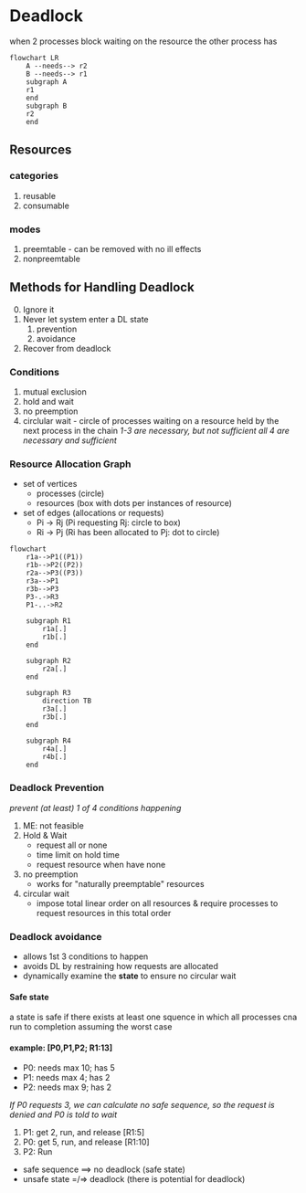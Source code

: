 # Deadlock
when 2 processes block waiting on the resource the other process has

```mermaid
flowchart LR
	A --needs--> r2
	B --needs--> r1
	subgraph A
	r1
	end
	subgraph B
	r2
	end
```

## Resources

### categories
1) reusable
2) consumable
### modes
1) preemtable - can be removed with no ill effects
2) nonpreemtable

## Methods for Handling Deadlock
0) Ignore it
1) Never let system enter a DL state
	1) prevention
	2) avoidance
2) Recover from deadlock

### Conditions
1) mutual exclusion
2) hold and wait
3) no preemption
4) circlular wait - circle of processes waiting on a resource held by the next process in the chain
_1-3 are necessary, but not sufficient_
_all 4 are necessary and sufficient_

### Resource Allocation Graph
- set of vertices
	- processes (circle)
	- resources (box with dots per instances of resource)
- set of edges (allocations or requests)
	- Pi -> Rj (Pi requesting Rj: circle to box)
	- Ri -> Pj (Ri has been allocated to Pj: dot to circle)

```mermaid
flowchart
	r1a-->P1((P1))
	r1b-->P2((P2))
	r2a-->P3((P3))
	r3a-->P1
	r3b-->P3
	P3-.->R3
	P1-..->R2

	subgraph R1
		r1a[.]
		r1b[.]
	end
	
	subgraph R2
		r2a[.]
	end
	
	subgraph R3
		direction TB
		r3a[.]
		r3b[.]
	end
	
	subgraph R4
		r4a[.]
		r4b[.]
	end
```

### Deadlock Prevention
_prevent (at least) 1 of 4 conditions happening_
1) ME: not feasible
2) Hold & Wait
	- request all or none
	- time limit on hold time
	- request resource when have none
3) no preemption
	- works for "naturally preemptable" resources
4) circular wait
	- impose total linear order on all resources & require processes to request resources in this total order

### Deadlock avoidance
- allows 1st 3 conditions to happen
- avoids DL by restraining how requests are allocated
- dynamically examine the **state** to ensure no circular wait

#### Safe state
a state is safe if there exists at least one squence in which all processes cna run to completion assuming the worst case

#### example: [P0,P1,P2; R1:13]
- P0: needs max 10; has 5
- P1: needs max 4; has 2
- P2: needs max 9; has 2

_If P0 requests 3, we can calculate no safe sequence, so the request is denied and P0 is told to wait_
1) P1: get 2, run, and release [R1:5]
2) P0: get 5, run, and release [R1:10]
3) P2: Run

- safe sequence ==> no deadlock (safe state)
- unsafe state =/=> deadlock (there is potential for deadlock)
